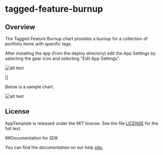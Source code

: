 tagged-feature-burnup
=========================

## Overview

The Tagged Feature Burnup chart provides a burnup for a collection of portfolio items with specific tags. 

After installing the app (from the deploy directory) edit the App Settings by selecting the gear icon and selecting "Edit App Settings".

![alt text](https://raw.github.com/wrackzone/psi-feature-burnup/master/tagged-feature-burnup/doc/settings.png)

[]

Below is a sample chart.

![alt text](https://raw.github.com/wrackzone/psi-feature-burnup/master/tagged-feature-burnup/doc/screenshot.png)


## License

AppTemplate is released under the MIT license.  See the file [LICENSE](./LICENSE) for the full text.

##Documentation for SDK

You can find the documentation on our help [site.](https://help.rallydev.com/apps/2.0rc2/doc/)
